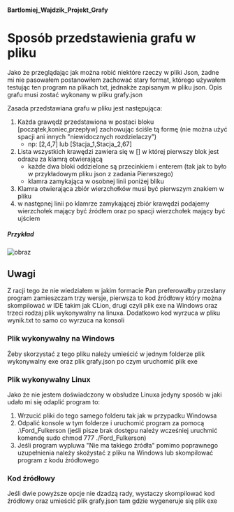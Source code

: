 #### Bartlomiej_Wajdzik_Projekt_Grafy

# Sposób przedstawienia grafu w pliku

Jako że przeglądając jak można robić niektóre rzeczy w pliki Json, żadne mi nie pasowałem postanowiłem zachować stary format, którego używałem testując ten program na plikach
txt, jednakże zapisanym w pliku json. Opis grafu musi zostać wykonany w pliku grafy.json

Zasada przedstawiana grafu w pliku jest następująca:

1. Każda grawędź przedstawiona w postaci bloku [początek,koniec,przepływ] zachowując ściśle tą formę (nie można użyć spacji ani innych "niewidocznych rozdzielaczy")
   - np: [2,4,7] lub [Stacja_1,Stacja_2,67]
2. Lista wszystkich krawędzi zawiera się w [] w której pierwszy blok jest odrazu za klamrą otwierającą
   - każde dwa bloki oddzielone są przecinkiem i enterem (tak jak to było w przykładowym pliku json z zadania Pierwszego)
   - klamra zamykająca w osobnej linii poniżej bliku
3. Klamra otwierająca zbiór wierzchołków musi być pierwszym znakiem w pliku
4. w następnej linii po klamrze zamykającej zbiór krawędzi podajemy wierzchołek mający być źródłem oraz po spacji wierzchołek mający być ujściem

##### Przykład
    
![obraz](https://scontent.xx.fbcdn.net/v/t1.15752-9/191189416_1123195941508412_1652619867378825957_n.png?_nc_cat=109&ccb=1-3&_nc_sid=aee45a&_nc_ohc=CF9ZqFubmq8AX9clrY6&_nc_ad=z-m&_nc_cid=0&_nc_ht=scontent.xx&oh=baaee7cc9733194f4bffcca41aec8882&oe=60D322D1)

## Uwagi

Z racji tego że nie wiedziałem w jakim formacie Pan preferowałby przesłany program zamieszczam trzy wersje, pierwsza to kod źródłowy który można skompilować w IDE takim jak CLion, drugi czyli plik exe na Windows oraz trzeci rodzaj plik wykonywalny na linuxa. Dodatkowo kod wyrzuca w pliku wynik.txt to samo co wyrzuca na konsoli

### Plik wykonywalny na Windows

Żeby skorzystać z tego pliku należy umieścić w jednym folderze plik wykonywalny exe oraz plik grafy.json po czym uruchomić plik exe

### Plik wykonywalny Linux

Jako że nie jestem doświadczony w obsłudze Linuxa jedyny sposób w jaki udało mi się odaplić program to:
1. Wrzucić pliki do tego samego folderu tak jak w przypadku Windowsa
2. Odpalić konsole w tym folderze i uruchomić program za pomocą .\Ford_Fulkerson (jeśli pisze brak dostępu należy wcześniej uruchmić komendę sudo chmod 777 ./Ford_Fulkerson)
3. Jeśli program wypluwa "Nie ma takiego źródła" pomimo poprawnego uzupełnienia należy skożystać z pliku na Windows lub skompilować program z kodu źródłowego

### Kod źródłowy

Jeśli dwie powyższe opcje nie dzadzą rady, wystaczy skompilować kod źródłowy oraz umieścić plik grafy.json tam gdzie wygeneruje się plik exe 

